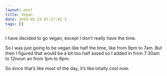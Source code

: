 ```yaml
---
layout: post
title: Vegan
date: 2014-05-23 07:27:42 Z
tags: []
---
```

I have decided to go vegan, except I don’t really have the time.

So I was just going to be vegan like half the time, like from 9pm to 7am. But then I figured that would be a bit too half assed so I added in from 7:30am to 12noon an from 1pm to 6pm.

So since that’s like most of the day, it’s like totally cool now.
